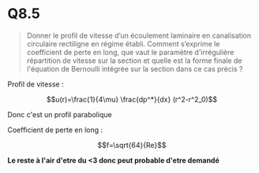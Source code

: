 # Q8.5

> Donner le profil de vitesse d’un écoulement laminaire en canalisation circulaire rectiligne en régime établi. Comment s’exprime le coefficient de perte en long, que vaut le paramètre d'irrégulière répartition de vitesse sur la section et quelle est la forme finale de l'équation de Bernoulli intégrée sur la section dans ce cas précis ?

Profil de vitesse :

$$u(r)=\frac{1}{4\mu} \frac{dp^*}{dx} (r^2-r^2_0)$$

Donc c'est un profil parabolique

Coefficient de perte en long :

$$f=\sqrt{64}{Re}$$

**Le reste à l'air d'etre du <3 donc peut probable d'etre demandé**